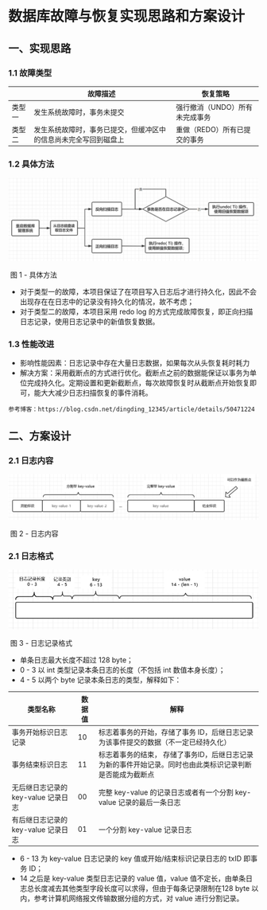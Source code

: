 # 数据库故障与恢复实现思路和方案设计

## 一、实现思路

### 1.1 故障类型

|        | 故障描述                                                     | 恢复策略                       |
| ------ | ------------------------------------------------------------ | ------------------------------ |
| 类型一 | 发生系统故障时，事务未提交                                   | 强行撤消（UNDO）所有未完成事务 |
| 类型二 | 发生系统故障时，事务已提交，但缓冲区中的信息尚未完全写回到磁盘上 | 重做（REDO）所有已提交的事务   |

### 1.2 具体方法

![img_2.png](img_2.png)


​                                                                     图 1 - 具体方法

* 对于类型一的故障，本项目保证了在项目写入日志后才进行持久化，因此不会出现存在在日志中的记录没有持久化的情况，故不考虑；
* 对于类型二的故障，本项目采用 redo log 的方式完成故障恢复，即正向扫描日志记录，使用日志记录中的新值恢复数据。

### 1.3 性能改进

* 影响性能因素：日志记录中存在大量日志数据，如果每次从头恢复耗时耗力
* 解决方案：采用截断点的方式进行优化。截断点之前的数据能保证以事务为单位完成持久化。定期设置和更新截断点，每次故障恢复时从截断点开始恢复即可，能大大减少日志扫描恢复的事件消耗。



```
参考博客：https://blog.csdn.net/dingding_12345/article/details/50471224
```

## 二、方案设计

### 2.1 日志内容
![img.png](img.png)


​                                                                  图 2 - 日志内容

### 2.1 日志格式

![img_1.png](img_1.png)

​																图 3 - 日志记录格式

* 单条日志最大长度不超过 128 byte；
* 0 - 3 以 int 类型记录本条日志的长度（不包括 int 数值本身长度）；
* 4 - 5 以两个 byte 记录本条日志的类型，解释如下：

| 类型名称                            | 数据值 | 解释                                                         |
| ----------------------------------- | ------ | ------------------------------------------------------------ |
| 事务开始标识日志记录                | 10     | 标志着事务的开始，存储了事务 ID，后继日志记录为该事件提交的数据（不一定已经持久化） |
| 事务结束标识日志                    | 11     | 标志着事务的结束， 存储了事务ID，后继日志记录为新的事件开始记录。同时也由此类标识记录判断是否能成为截断点 |
| 无后继日志记录的 key-value 记录日志 | 00     | 完整 key-value 的记录日志或者有一个分割 key-value 记录的最后一条日志 |
| 有后继日志记录的 key-value 记录日志 | 01     | 一个分割 key-value 记录日志                                  |

* 6 - 13 为 key-value 日志记录的 key 值或开始/结束标识记录日志的 txID 即事务 ID；
* 14 之后是 key-value 类型日志记录的 value 值，value 值不定长，由单条日志总长度减去其他类型字段长度可以求得，但由于每条记录限制在128 byte 以内，参考计算机网络报文传输数据分组的方式，对 value 进行分割记录。
